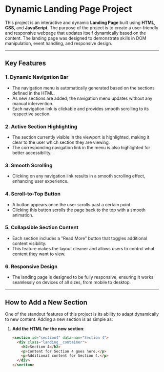
# Dynamic Landing Page Project

This project is an interactive and dynamic **Landing Page** built using **HTML**, **CSS**, and **JavaScript**. The purpose of the project is to create a user-friendly and responsive webpage that updates itself dynamically based on the content. The landing page was designed to demonstrate skills in DOM manipulation, event handling, and responsive design.

---

## **Key Features**

### 1. **Dynamic Navigation Bar**
   - The navigation menu is automatically generated based on the sections defined in the HTML.
   - As new sections are added, the navigation menu updates without any manual intervention.
   - Each navigation link is clickable and provides smooth scrolling to its respective section.

### 2. **Active Section Highlighting**
   - The section currently visible in the viewport is highlighted, making it clear to the user which section they are viewing.
   - The corresponding navigation link in the menu is also highlighted for better accessibility.

### 3. **Smooth Scrolling**
   - Clicking on any navigation link results in a smooth scrolling effect, enhancing user experience.

### 4. **Scroll-to-Top Button**
   - A button appears once the user scrolls past a certain point.
   - Clicking this button scrolls the page back to the top with a smooth animation.

### 5. **Collapsible Section Content**
   - Each section includes a "Read More" button that toggles additional content visibility.
   - This feature makes the layout cleaner and allows users to control what content they want to view.

### 6. **Responsive Design**
   - The landing page is designed to be fully responsive, ensuring it works seamlessly on devices of all sizes, from mobile to desktop.

---

## **How to Add a New Section**

One of the standout features of this project is its ability to adapt dynamically to new content. Adding a new section is as simple as:

1. **Add the HTML for the new section**:
   ```html
   <section id="section4" data-nav="Section 4">
     <div class="landing__container">
       <h2>Section 4</h2>
       <p>Content for Section 4 goes here.</p>
       <p>Additional content for Section 4.</p>
     </div>
   </section>


